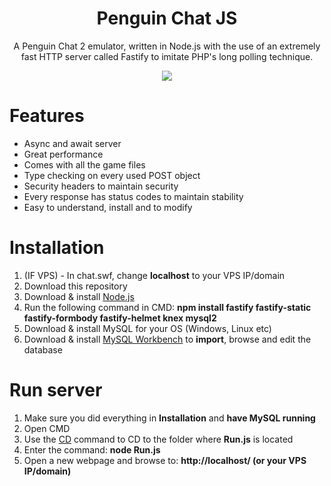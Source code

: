 <h1 align="center">Penguin Chat JS</h1>
<p align="center">A Penguin Chat 2 emulator, written in Node.js with the use of an extremely fast HTTP server called Fastify to imitate PHP's long polling technique.</p>
<p align="center"><img src="https://i.imgur.com/sfH04Fn.png"></p>

# Features

* Async and await server
* Great performance
* Comes with all the game files
* Type checking on every used POST object
* Security headers to maintain security
* Every response has status codes to maintain stability
* Easy to understand, install and to modify

# Installation

1. (IF VPS) - In chat.swf, change <b>localhost</b> to your VPS IP/domain
2. Download this repository
3. Download & install [Node.js](https://nodejs.org/en/)
4. Run the following command in CMD: <b>npm install fastify fastify-static fastify-formbody fastify-helmet knex mysql2</b>
5. Download & install MySQL for your OS (Windows, Linux etc)
6. Download & install [MySQL Workbench](https://www.mysql.com/products/workbench/) to <b>import</b>, browse and edit the database

# Run server

1. Make sure you did everything in <b>Installation</b> and <b>have MySQL running</b>
2. Open CMD
3. Use the [CD](https://ss64.com/nt/cd.html) command to CD to the folder where <b>Run.js</b> is located
4. Enter the command: <b>node Run.js</b>
5. Open a new webpage and browse to: <b>http://localhost/ (or your VPS IP/domain)</b>